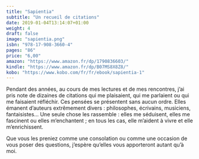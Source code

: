 ```yaml
---
title: "Sapientia"
subtitle: "Un recueil de citations"
date: 2019-01-04T13:14:07+01:00
weight: 4
draft: false
image: "sapientia.png"
isbn: "978-17-908-3660-4"
pages: "86"
price: "6,00"
amazon: "https://www.amazon.fr/dp/1790836603/"
kindle: "https://www.amazon.fr/dp/B07MS8X8Z8/"
kobo: "https://www.kobo.com/fr/fr/ebook/sapientia-1"
---
```


Pendant des années, au cours de mes lectures et de mes rencontres, j’ai pris note de dizaines de citations qui me plaisaient, qui me parlaient ou qui me faisaient réfléchir. Ces pensées se présentent sans aucun ordre. Elles émanent d’auteurs extrêmement divers : philosophes, écrivains, musiciens, fantaisistes… Une seule chose les rassemble : elles me séduisent, elles me fascinent ou elles m’enchantent ; en tous les cas, elle m’aident à vivre et elle m’enrichissent.

Que vous les preniez comme une consolation ou comme une occasion de vous poser des questions, j’espère qu’elles vous apporteront autant qu’à moi.
